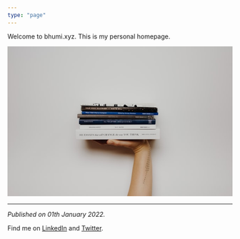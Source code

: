 ```yaml
---
type: "page"
---
```


Welcome to bhumi.xyz. This is my personal homepage.

![](static/images/books.jpg "Books in hand")

------

*Published on 01th January 2022.*

Find me on [LinkedIn](https://www.linkedin.com/in/gopinathtn) and [Twitter](https://twitter.com/moretreat).
